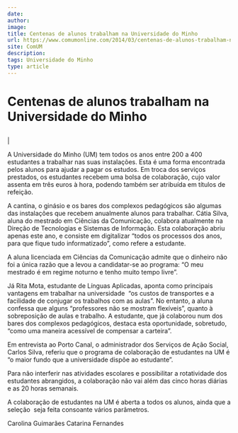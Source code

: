 ```yaml
---
date: 
author: 
image: 
title: Centenas de alunos trabalham na Universidade do Minho
url: https://www.comumonline.com/2014/03/centenas-de-alunos-trabalham-na-universidade-do-minho/
site: ComUM
description: 
tags: Universidade do Minho
type: article
---
```



# Centenas de alunos trabalham na Universidade do Minho

## 

 | 

A Universidade do Minho (UM) tem todos os anos entre 200 a 400 estudantes a trabalhar nas suas instalações. Esta é uma forma encontrada pelos alunos para ajudar a pagar os estudos. Em troca dos serviços prestados, os estudantes recebem uma bolsa de colaboração, cujo valor assenta em três euros à hora, podendo também ser atribuída em títulos de refeição.

A cantina, o ginásio e os bares dos complexos pedagógicos são algumas das instalações que recebem anualmente alunos para trabalhar. Cátia Silva, aluna do mestrado em Ciências da Comunicação, colabora atualmente na Direção de Tecnologias e Sistemas de Informação. Esta colaboração abriu apenas este ano, e consiste em digitalizar “todos os processos dos anos, para que fique tudo informatizado”, como refere a estudante.

A aluna licenciada em Ciências da Comunicação admite que o dinheiro não foi a única razão que a levou a candidatar-se ao programa: “O meu mestrado é em regime noturno e tenho muito tempo livre”.

Já Rita Mota, estudante de Línguas Aplicadas, aponta como principais vantagens em trabalhar na universidade  “os custos de transportes e a facilidade de conjugar os trabalhos com as aulas”. No entanto, a aluna confessa que alguns “professores não se mostram flexíveis”, quanto à sobreposição de aulas e trabalho. A estudante, que já colaborou num dos bares dos complexos pedagógicos, destaca esta oportunidade, sobretudo, “como uma maneira acessível de compensar a carteira”.

Em entrevista ao Porto Canal, o administrador dos Serviços de Ação Social, Carlos Silva, referiu que o programa de colaboração de estudantes na UM é “o maior fundo que a universidade dispõe ao estudante”.

Para não interferir nas atividades escolares e possibilitar a rotatividade dos estudantes abrangidos, a colaboração não vai além das cinco horas diárias e as 20 horas semanais.

A colaboração de estudantes na UM é aberta a todos os alunos, ainda que a seleção  seja feita consoante vários parâmetros.

Carolina Guimarães
Catarina Fernandes

